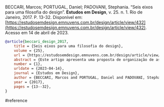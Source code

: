 BECCARI, Marcos; PORTUGAL, Daniel; PADOVANI, Stephania. “Seis eixos para uma filosofia do design”. **Estudos em Design**, v. 25. n. 1. Rio de Janeiro, 2017. P. 13-32. Disponível em: [https://estudosemdesign.emnuvens.com.br/design/article/view/432](https://estudosemdesign.emnuvens.com.br/design/article/view/432). Acesso em 14 de abril de 2023.

```bibtex
@article{beccari_design_2017,
	title = {Seis eixos para uma filosofia do design},
	volume = {25},
	url = {https://estudosemdesign.emnuvens.com.br/design/article/view/432},
	abstract = {Este artigo apresenta uma proposta de organização de aspectos filosóficos do Design, por meio de seis eixos de reflexão. Nosso intuito é fornecer subsídios a uma Filosofia do Design que prescinda de modelos teóricos unificados. Em um primeiro momento, assumimos uma posição de afastamento em relação a propostas já existentes no âmbito da filosofia do design, em especial aquelas de cunho analítico, prescritivo e totalizante. Em seguida, apresentamos a proposta de uma filosofia do design multiplicadora, e os seis eixos reflexivos a ela relacionados são delineados. Por fim, apontamos algumas questões e propostas relevantes para cada eixo, recorrendo a referenciais que julgamos pertinentes. A ideia geral, portanto, é a de promover, por meio dos seis eixos, reflexões em design visualizadas a partir de diferentes ângulos filosóficos.},
	number = {1},
	urldate = {2023-04-14},
	journal = {Estudos em Design},
	author = {BECCARI, Marcos and PORTUGAL, Daniel and PADOVANI, Stephania},
	year = {2017},
	pages = {13--32},
}
```

#reference